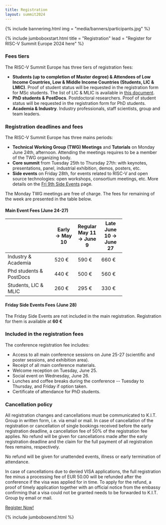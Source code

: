 ```yaml
---
title: Registration
layout: summit2024
---
```


{% include bannerimg.html
    img = "media/banners/participants.jpg"
%}

{% include jumboboxstart.html
    title = "Registration"
    lead = "Register for RISC-V Summit Europe 2024 here"
%}

### Fees tiers

The RISC-V Summit Europe has three tiers of registration fees:

 - **Students (up to completion of Master degree) & Attendees of Low Income Countries, Low & Middle
   Income Countries (Students, LIC & LMIC)**. Proof of student status will be
   requested in the registration form for MSc students. The list of
   LIC & MLIC is available in [this
   document](media/lic-mlic/lic-mlic.pdf).
 - **PhD students & PostDocs**. Postdoctoral researchers. Proof of
   student status will be requested in the registration form for PhD
   students.
 - **Academia & Industry**. Industry professionals, staff scientists,
   group and team leaders.

### Registration deadlines and fees

The RISC-V Summit Europe has three mains periods:

 - **Technical Working Group (TWG) Meetings** and **Tutorials** on Monday June
   24th, afternoon. Attending the meetings requires to be a member of the TWG
   organizing body.
 - **Core summit** from Tuesday 25th to Thursday 27th: with keynotes,
   presentations, panel, industrial exhibition, demos, posters, etc.
 - **Side events** on Friday 28th, for events related to RISC-V and
   open source technologies: open workshops, consortium meetings, etc.
   More details on the <a href="side-events.html" target="_blank">Fri
   9th Side Events</a> page.

The Monday TWG meetings are free of charge. The fees for remaining of
the week are presented in the table below.

#### Main Event Fees (June 24-27)

<div class="d-flex justify-content-center">
<table class="my-4 table table-striped table-sm" style="width: 75%">
  <thead>
    <tr>
      <th width="40%"></th>
      <th width="20%">Early<br/>&rarr; May 10</th>
      <th width="20%">Regular<br/>May 11 &rarr; June 9</th>
      <th width="20%">Late<br/>June 10 &rarr; June 27</th>
    </tr>
  </thead>
  <tbody>
    <tr>
      <td>Industry & Academia</td>
      <td>520 €</td>
      <td>590 €</td>
      <td>660 €</td>
    </tr>
    <tr>
      <td>Phd students & PostDocs</td>
      <td>440 €</td>
      <td>500 €</td>
      <td>560 €</td>
    </tr>
    <tr>
      <td>Students, LIC & MLIC</td>
      <td>260 €</td>
      <td>295 €</td>
      <td>330 €</td>
    </tr>
  </tbody>
</table>
</div>

#### Friday Side Events Fees (June 28)

The Friday Side Events are not included in the main registration. Registration
for them is available at **60 €**

### Included in the registration fees

The conference registration fee includes:

 - Access to all main conference sessions on June 25-27 (scientific and
   poster sessions, and exhibition area).
 - Receipt of all main conference materials.
 - Welcome reception on Tuesday, June 25.
 - Social event on Wednesday, June 26.
 - Lunches and coffee breaks during the conference -- Tuesday to
   Thursday, and Friday if option taken.
 - Certificate of attendance for PhD students.

### Cancellation policy

All registration changes and cancellations must be communicated to K.I.T. Group in written form, i.e. via
email or mail. In case of cancellation of the registration or cancellation of single bookings received before
the early registration deadline, a cancellation fee of 50% of the registration fee applies. No refund will be
given for cancellations made after the early registration deadline and the claim for the full payment of all
registration fees remains, respectively.

No refund will be given for unattended events, illness or early termination of attendance.

In case of cancellations due to denied VISA applications, the full registration fee minus a processing fee of
EUR 50.00 will be refunded after the conference if the visa was applied for in time. To apply for the refund,
a proof of timely application together with an official notice from the embassy confirming that a visa could
not be granted needs to be forwarded to K.I.T. Group by email or mail.

<div class="row justify-content-md-center my-4">
    <a href="https://kit-react.de/portal/init?mnemonic=RISCVRegistration" class="btn btn-lg" style="background-color: var(--riscv-y); border-color: var(--riscv-y); width:50%;">Register Now!</a>
</div>

{% include jumboboxend.html %}

